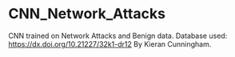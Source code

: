 # CNN_Network_Attacks
CNN trained on Network Attacks and Benign data.
Database used: https://dx.doi.org/10.21227/32k1-dr12
By Kieran Cunningham.
